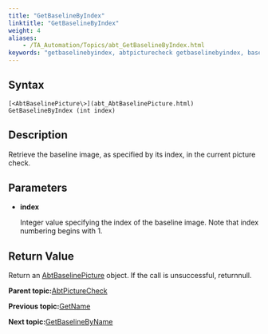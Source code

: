 ```yaml
--- 
title: "GetBaselineByIndex"
linktitle: "GetBaselineByIndex"
weight: 4
aliases: 
    - /TA_Automation/Topics/abt_GetBaselineByIndex.html
keywords: "getbaselinebyindex, abtpicturecheck getbaselinebyindex, baseline image by index, get baseline image in current picture check"
---
```


## Syntax

`[<AbtBaselinePicture\>](abt_AbtBaselinePicture.html) GetBaselineByIndex (int index)`

## Description

Retrieve the baseline image, as specified by its index, in the current picture check.

## Parameters

-   **index**

    Integer value specifying the index of the baseline image. Note that index numbering begins with 1.


## Return Value

Return an [AbtBaselinePicture](abt_AbtBaselinePicture.html) object. If the call is unsuccessful, returnnull.

**Parent topic:**[AbtPictureCheck](/TA_Automation/Topics/abt_AbtPictureCheck.html)

**Previous topic:**[GetName](/TA_Automation/Topics/abt_GetName.html)

**Next topic:**[GetBaselineByName](/TA_Automation/Topics/abt_GetBaselineByName.html)

